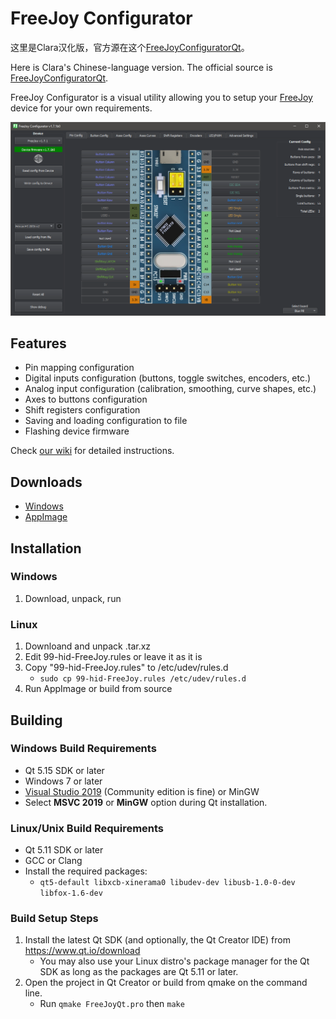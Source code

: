 # FreeJoy Configurator

这里是Clara汉化版，官方源在这个[FreeJoyConfiguratorQt](https://github.com/FreeJoy-Team/FreeJoyConfiguratorQt)。

Here is Clara's Chinese-language version. The official source is [FreeJoyConfiguratorQt](https://github.com/FreeJoy-Team/FreeJoyConfiguratorQt).

FreeJoy Configurator is a visual utility allowing you to setup your [FreeJoy](https://github.com/vostrenkov/FreeJoy) device for your own requirements.

![](https://github.com/FreeJoy-Team/FreeJoyConfiguratorQt/blob/master/src/Images/main.png)

## Features

* Pin mapping configuration
* Digital inputs configuration (buttons, toggle switches, encoders, etc.)
* Analog input configuration (calibration, smoothing, curve shapes, etc.)
* Axes to buttons configuration
* Shift registers configuration
* Saving and loading configuration to file
* Flashing device firmware

Check [our wiki](https://github.com/FreeJoy-Team/FreeJoyWiki) for detailed instructions.

## Downloads
- [Windows](https://github.com/FreeJoy-Team/FreeJoyConfiguratorQt/releases)
- [AppImage](https://github.com/FreeJoy-Team/FreeJoyConfiguratorQt/releases)

## Installation

### Windows
1. Download, unpack, run

### Linux
1. Downloand and unpack .tar.xz
2. Edit 99-hid-FreeJoy.rules or leave it as it is
3. Copy "99-hid-FreeJoy.rules" to /etc/udev/rules.d
	* `sudo cp 99-hid-FreeJoy.rules /etc/udev/rules.d`
4. Run AppImage or build from source

## Building

### Windows Build Requirements
* Qt 5.15 SDK or later
* Windows 7 or later
* [Visual Studio 2019](https://visualstudio.microsoft.com/downloads/) (Community edition is fine) or MinGW
* Select **MSVC 2019** or **MinGW** option during Qt installation.

### Linux/Unix Build Requirements
* Qt 5.11 SDK or later
* GCC or Clang
* Install the required packages:
  * `qt5-default libxcb-xinerama0 libudev-dev libusb-1.0-0-dev libfox-1.6-dev`

### Build Setup Steps
1. Install the latest Qt SDK (and optionally, the Qt Creator IDE) from https://www.qt.io/download
    * You may also use your Linux distro's package manager for the Qt SDK as long as the packages are Qt 5.11 or later.
2. Open the project in Qt Creator or build from qmake on the command line.
    * Run `qmake FreeJoyQt.pro` then `make`
